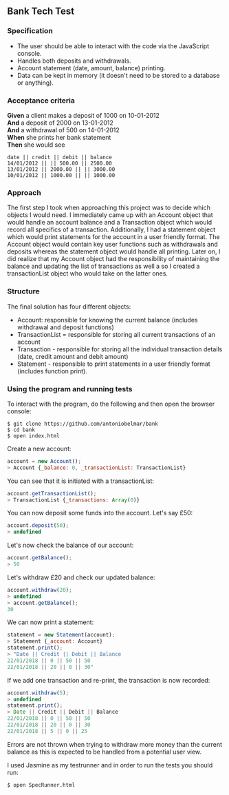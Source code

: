 ## Bank Tech Test

### Specification

* The user should be able to interact with the code via the JavaScript console.
* Handles both deposits and withdrawals.
* Account statement (date, amount, balance) printing.
* Data can be kept in memory (it doesn't need to be stored to a database or anything).

### Acceptance criteria

**Given** a client makes a deposit of 1000 on 10-01-2012  
**And** a deposit of 2000 on 13-01-2012  
**And** a withdrawal of 500 on 14-01-2012  
**When** she prints her bank statement  
**Then** she would see

```
date || credit || debit || balance
14/01/2012 || || 500.00 || 2500.00
13/01/2012 || 2000.00 || || 3000.00
10/01/2012 || 1000.00 || || 1000.00
```

### Approach
The first step I took when approaching this project was to decide which objects I would need. I immediately came up with an Account object that would handle an account balance and a Transaction object which would record all specifics of a transaction. Additionally, I had a statement object which would print statements for the account in a user friendly format. The Account object would contain key user functions such as withdrawals and deposits whereas the statement object would handle all printing. Later on, I did realize that my Account object had the responsibility of maintaining the balance and updating the list of transactions as well a so I created a transactionList object who would take on the latter ones.

### Structure
The final solution has four different objects:
- Account: responsible for knowing the current balance (includes withdrawal and deposit functions)
- TransactionList = responsible for storing all current transactions of an account
- Transaction - responsible for storing all the individual transaction details (date, credit amount and debit amount)
- Statement - responsible to print statements in a user friendly format (includes function print).


### Using the program and running tests
To interact with the program, do the following and then open the browser console:
```
$ git clone https://github.com/antoniobelmar/bank
$ cd bank
$ open index.html
```
Create a new account:
```javascript
account = new Account();
> Account {_balance: 0, _transactionList: TransactionList}
```
You can see that it is initiated with a transactionList:
```javascript
account.getTransactionList();
> TransactionList {_transactions: Array(0)}
```
You can now deposit some funds into the account. Let's say £50:
```javascript
account.deposit(50);
> undefined
```
Let's now check the balance of our account:
```javascript
account.getBalance();
> 50
```
Let's withdraw £20 and check our updated balance:
```javascript
account.withdraw(20);
> undefined
> account.getBalance();
30
```
We can now print a statement:
```javascript
statement = new Statement(account);
> Statement {_account: Account}
statement.print();
> "Date || Credit || Debit || Balance
22/01/2018 || 0 || 50 || 50
22/01/2018 || 20 || 0 || 30"
```
If we add one transaction and re-print, the transaction is now recorded:
```javascript
account.withdraw(5);
> undefined
statement.print();
> Date || Credit || Debit || Balance
22/01/2018 || 0 || 50 || 50
22/01/2018 || 20 || 0 || 30
22/01/2018 || 5 || 0 || 25
```

Errors are not thrown when trying to withdraw more money than the current balance as this is expected to be handled from a potential user view.

I used Jasmine as my testrunner and in order to run the tests you should run:
```
$ open SpecRunner.html
```
